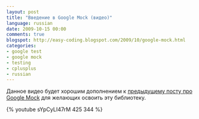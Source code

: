 ```yaml
---
layout: post
title: "Введение в Google Mock (видео)"
language: russian
date: 2009-10-15 00:00
comments: true
blogspot: http://easy-coding.blogspot.com/2009/10/google-mock.html
categories:
- google test
- google mock
- testing
- cplusplus
- russian
---
```

Данное видео будет хорошим дополнением к [предыдущему посту про Google Mock][Руководство для начинающих по Google Mock на русском] для желающих освоить эту библиотеку.

[Руководство для начинающих по Google Mock на русском]: /blog/russian/2009/10/13/googlemock-for-beginner-in-russian/

{% youtube sYpCyLI47rM 425 344 %}
